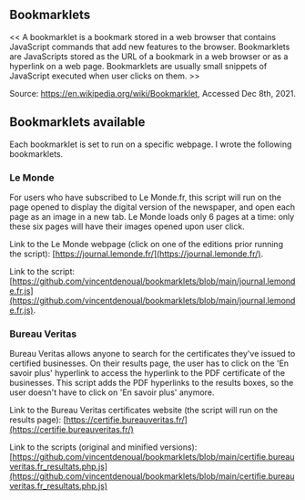 ## Bookmarklets

<< A bookmarklet is a bookmark stored in a web browser that contains JavaScript commands that add new features to the browser. Bookmarklets are JavaScripts stored as the URL of a bookmark in a web browser or as a hyperlink on a web page. Bookmarklets are usually small snippets of JavaScript executed when user clicks on them. >>

Source: https://en.wikipedia.org/wiki/Bookmarklet, Accessed Dec 8th, 2021.

## Bookmarklets available

Each bookmarklet is set to run on a specific webpage. I wrote the following bookmarklets.

### Le Monde

For users who have subscribed to Le Monde.fr, this script will run on the page opened to display the digital version  of the newspaper, and open each page as an image in a new tab. Le Monde loads only 6 pages at a time: only these six pages will have their images opened upon user click.

Link to the Le Monde webpage (click on one of the editions prior running the script): [https://journal.lemonde.fr/](https://journal.lemonde.fr/).

Link to the script: [https://github.com/vincentdenoual/bookmarklets/blob/main/journal.lemonde.fr.js](https://github.com/vincentdenoual/bookmarklets/blob/main/journal.lemonde.fr.js).

### Bureau Veritas

Bureau Veritas allows anyone to search for the certificates they've issued to certified businesses. On their results page, the user has to click on the 'En savoir plus' hyperlink to access the hyperlink to the PDF certificate of the businesses. This script adds the PDF hyperlinks to the results boxes, so the user doesn't have to click on 'En savoir plus' anymore.

Link to the Bureau Veritas certificates website (the script will run on the results page): [https://certifie.bureauveritas.fr/](https://certifie.bureauveritas.fr/)

Link to the scripts (original and minified versions): [https://github.com/vincentdenoual/bookmarklets/blob/main/certifie.bureauveritas.fr_resultats.php.js](https://github.com/vincentdenoual/bookmarklets/blob/main/certifie.bureauveritas.fr_resultats.php.js)
